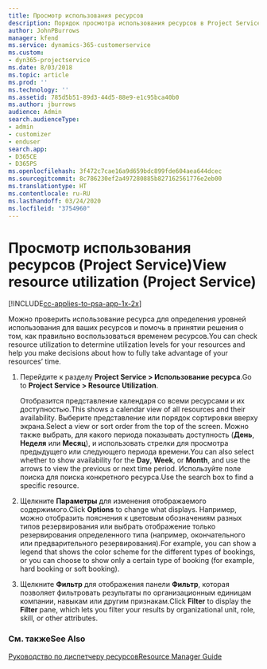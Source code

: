 ```yaml
---
title: Просмотр использования ресурсов
description: Порядок просмотра использования ресурсов в Project Service
author: JohnPBurrows
manager: kfend
ms.service: dynamics-365-customerservice
ms.custom:
- dyn365-projectservice
ms.date: 8/03/2018
ms.topic: article
ms.prod: ''
ms.technology: ''
ms.assetid: 785d5b51-89d3-44d5-88e9-e1c95bca40b0
ms.author: jburrows
audience: Admin
search.audienceType:
- admin
- customizer
- enduser
search.app:
- D365CE
- D365PS
ms.openlocfilehash: 3f472c7cae16a9d659bdc899fde604aea644dcec
ms.sourcegitcommit: 8c786230ef2a497280885b827162561776e2eb00
ms.translationtype: HT
ms.contentlocale: ru-RU
ms.lasthandoff: 03/24/2020
ms.locfileid: "3754960"
---
```

# <a name="view-resource-utilization-project-service"></a><span data-ttu-id="395be-103">Просмотр использования ресурсов (Project Service)</span><span class="sxs-lookup"><span data-stu-id="395be-103">View resource utilization (Project Service)</span></span>

[!INCLUDE[cc-applies-to-psa-app-1x-2x](../includes/cc-applies-to-psa-app-1x-2x.md)]

<span data-ttu-id="395be-104">Можно проверить использование ресурса для определения уровней использования для ваших ресурсов и помочь в принятии решения о том, как правильно воспользоваться временем ресурсов.</span><span class="sxs-lookup"><span data-stu-id="395be-104">You can check resource utilization to determine utilization levels for your resources and help you make decisions about how to fully take advantage of your resources’ time.</span></span>  
  
1. <span data-ttu-id="395be-105">Перейдите к разделу **Project Service > Использование ресурса**.</span><span class="sxs-lookup"><span data-stu-id="395be-105">Go to **Project Service > Resource Utilization**.</span></span> 

     <span data-ttu-id="395be-106">Отобразится представление календаря со всеми ресурсами и их доступностью.</span><span class="sxs-lookup"><span data-stu-id="395be-106">This shows a calendar view of all resources and their availability.</span></span> <span data-ttu-id="395be-107">Выберите представление или порядок сортировки вверху экрана.</span><span class="sxs-lookup"><span data-stu-id="395be-107">Select a view or sort order from the top of the screen.</span></span> <span data-ttu-id="395be-108">Можно также выбрать, для какого периода показывать доступность (**День**, **Неделя** или **Месяц**), и использовать стрелки для просмотра предыдущего или следующего периода времени.</span><span class="sxs-lookup"><span data-stu-id="395be-108">You can also select whether to show availability for the **Day**, **Week**, or **Month**, and use the arrows to view the previous or next time period.</span></span> <span data-ttu-id="395be-109">Используйте поле поиска для поиска конкретного ресурса.</span><span class="sxs-lookup"><span data-stu-id="395be-109">Use the search box to find a specific resource.</span></span>      
  
2. <span data-ttu-id="395be-110">Щелкните **Параметры** для изменения отображаемого содержимого.</span><span class="sxs-lookup"><span data-stu-id="395be-110">Click **Options** to change what displays.</span></span> <span data-ttu-id="395be-111">Например, можно отобразить пояснения к цветовым обозначениям разных типов резервирования или выбрать отображение только резервирования определенного типа (например, окончательного или предварительного резервирования).</span><span class="sxs-lookup"><span data-stu-id="395be-111">For example, you can show a legend that shows the color scheme for the different types of bookings, or you can choose to show only a certain type of booking (for example, hard booking or soft booking).</span></span>  

3. <span data-ttu-id="395be-112">Щелкните **Фильтр** для отображения панели **Фильтр**, которая позволяет фильтровать результаты по организационным единицам компании, навыкам или другим признакам.</span><span class="sxs-lookup"><span data-stu-id="395be-112">Click **Filter** to display the **Filter** pane, which lets you filter your results by organizational unit, role, skill, or other attributes.</span></span>  
  
### <a name="see-also"></a><span data-ttu-id="395be-113">См. также</span><span class="sxs-lookup"><span data-stu-id="395be-113">See Also</span></span>  
 [<span data-ttu-id="395be-114">Руководство по диспетчеру ресурсов</span><span class="sxs-lookup"><span data-stu-id="395be-114">Resource Manager Guide</span></span>](../project-service/resource-manager-guide.md)
